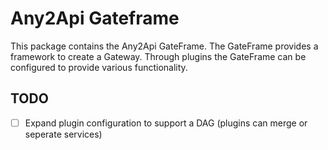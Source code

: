 # Any2Api Gateframe

This package contains the Any2Api GateFrame. The GateFrame provides a framework to create a Gateway. Through plugins the GateFrame can be configured to provide various functionality.

## TODO

- [ ] Expand plugin configuration to support a DAG (plugins can merge or seperate services)